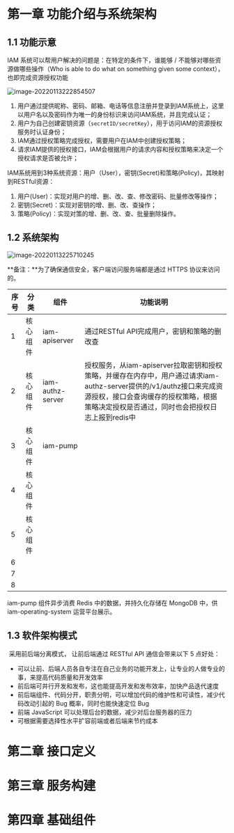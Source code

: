 # 第一章 功能介绍与系统架构

## 1.1 功能示意

IAM 系统可以帮用户解决的问题是：在特定的条件下，谁能够 / 不能够对哪些资源做哪些操作（Who is able to do what on something given some context），也即完成资源授权功能

![image-20220113222854507](D:\tenyee\go_lib_path\src\github.com\tenyee\simple-iam\docs\imags\系统示意图.png)

1. 用户通过提供昵称、密码、邮箱、电话等信息注册并登录到IAM系统上，这里以用户名以及密码作为唯一的身份标识来访问IAM系统，并且完成认证；
2. 用户为自己创建密钥资源（`secretID/secretKey`），用于访问IAM的资源授权服务时认证身份；
3. IAM通过授权策略完成授权，需要用户在IAM中创建授权策略；
4. 请求IAM提供的授权接口，IAM会根据用户的请求内容和授权策略来决定一个授权请求是否被允许；



IAM系统用到3种系统资源：用户（User），密钥(Secret)和策略(Policy)，其映射到RESTful资源：

1. 用户(User)：实现对用户的增、删、改、查、修改密码、批量修改等操作；
2. 密钥(Secret)：实现对密钥的增、删、改、查操作；
3. 策略(Policy)：实现对策的增、删、改、查、批量删除操作。



## 1.2 系统架构

![image-20220113225710245](D:\tenyee\go_lib_path\src\github.com\tenyee\simple-iam\docs\imags\系统架构.png)

**备注：**为了确保通信安全，客户端访问服务端都是通过 HTTPS 协议来访问的。



| 序号 | 分类     | 组件             | 功能说明                                                     |
| ---- | -------- | ---------------- | ------------------------------------------------------------ |
| 1    | 核心组件 | iam-apiserver    | 通过RESTful API完成用户，密钥和策略的删改查                  |
| 2    | 核心组件 | iam-authz-server | 授权服务，从iam-apiserver拉取密钥和授权策略，并缓存在内存中，用户通过请求iam-authz-server提供的/v1/authz接口来完成资源授权，接口会查询缓存的授权策略，根据策略决定授权是否通过，同时也会把授权日志上报到redis中 |
| 3    | 核心组件 | iam-pump         |                                                              |
| 4    | 核心组件 |                  |                                                              |
| 5    | 核心组件 |                  |                                                              |
| 6    |          |                  |                                                              |
| 7    |          |                  |                                                              |
| 8    |          |                  |                                                              |

iam-pump 组件异步消费 Redis 中的数据，并持久化存储在 MongoDB 中，供 iam-operating-system 运营平台展示。



## 1.3 软件架构模式

​	采用前后端分离模式， 让前后端通过 RESTful API 通信会带来以下 5 点好处：

- 可以让前、后端人员各自专注在自己业务的功能开发上，让专业的人做专业的事，来提高代码质量和开发效率
- 前后端可并行开发和发布，这也能提高开发和发布效率，加快产品迭代速度
- 前后端组件、代码分开，职责分明，可以增加代码的维护性和可读性，减少代码改动引起的 Bug 概率，同时也能快速定位 Bug
- 前端 JavaScript 可以处理后台的数据，减少对后台服务器的压力
- 可根据需要选择性水平扩容前端或者后端来节约成本







# 第二章 接口定义





# 第三章 服务构建




# 第四章 基础组件

